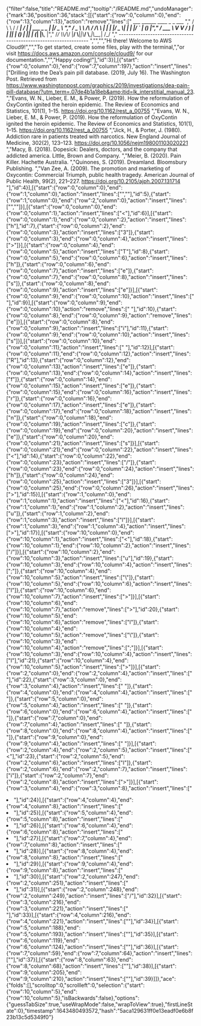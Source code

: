 {"filter":false,"title":"README.md","tooltip":"/README.md","undoManager":{"mark":36,"position":36,"stack":[[{"start":{"row":0,"column":0},"end":{"row":13,"column":13},"action":"remove","lines":["         ___        ______     ____ _                 _  ___  ","        / \\ \\      / / ___|   / ___| | ___  _   _  __| |/ _ \\ ","       / _ \\ \\ /\\ / /\\___ \\  | |   | |/ _ \\| | | |/ _` | (_) |","      / ___ \\ V  V /  ___) | | |___| | (_) | |_| | (_| |\\__, |","     /_/   \\_\\_/\\_/  |____/   \\____|_|\\___/ \\__,_|\\__,_|  /_/ "," ----------------------------------------------------------------- ","","","Hi there! Welcome to AWS Cloud9!","","To get started, create some files, play with the terminal,","or visit https://docs.aws.amazon.com/console/cloud9/ for our documentation.","","Happy coding!"],"id":3}],[{"start":{"row":0,"column":0},"end":{"row":7,"column":197},"action":"insert","lines":["Drilling into the Dea’s pain pill database. (2019, July 16). The Washington Post. Retrieved from https://www.washingtonpost.com/graphics/2019/investigations/dea-pain-pill-database/?utm_term=.07de4b1a18eb&amp;itid=lk_interstitial_manual_23. ","Evans, W. N., Lieber, E. M., &amp; Power, P. (2019). How the reformulation of OxyContin ignited the heroin epidemic. The Review of Economics and Statistics, 101(1), 1–15. https://doi.org/10.1162/rest_a_00755 ","Evans, W. N., Lieber, E. M., &amp; Power, P. (2019). How the reformulation of OxyContin ignited the heroin epidemic. The Review of Economics and Statistics, 101(1), 1–15. https://doi.org/10.1162/rest_a_00755 ","Jick, H., &amp; Porter, J. (1980). Addiction rare in patients treated with narcotics. New England Journal of Medicine, 302(2), 123–123. https://doi.org/10.1056/nejm198001103020221 ","Macy, B. (2018). Dopesick: Dealers, doctors, and the company that addicted america. Little, Brown and Company. ","Meier, B. (2020). Pain Killer. Hachette Australia. ","Quinones, S. (2019). Dreamland. Bloomsbury Publishing. ","Van Zee, A. (2009). The promotion and marketing of Oxycontin: Commercial Triumph, public health tragedy. American Journal of Public Health, 99(2), 221–227. https://doi.org/10.2105/ajph.2007.131714 "],"id":4}],[{"start":{"row":0,"column":0},"end":{"row":1,"column":0},"action":"insert","lines":["",""],"id":5},{"start":{"row":1,"column":0},"end":{"row":2,"column":0},"action":"insert","lines":["",""]}],[{"start":{"row":0,"column":0},"end":{"row":0,"column":1},"action":"insert","lines":["<"],"id":6}],[{"start":{"row":0,"column":1},"end":{"row":0,"column":2},"action":"insert","lines":["h"],"id":7},{"start":{"row":0,"column":2},"end":{"row":0,"column":3},"action":"insert","lines":["3"]},{"start":{"row":0,"column":3},"end":{"row":0,"column":4},"action":"insert","lines":[">"]}],[{"start":{"row":0,"column":4},"end":{"row":0,"column":5},"action":"insert","lines":["T"],"id":8},{"start":{"row":0,"column":5},"end":{"row":0,"column":6},"action":"insert","lines":["h"]},{"start":{"row":0,"column":6},"end":{"row":0,"column":7},"action":"insert","lines":["e"]},{"start":{"row":0,"column":7},"end":{"row":0,"column":8},"action":"insert","lines":["s"]},{"start":{"row":0,"column":8},"end":{"row":0,"column":9},"action":"insert","lines":["e"]}],[{"start":{"row":0,"column":9},"end":{"row":0,"column":10},"action":"insert","lines":[" "],"id":9}],[{"start":{"row":0,"column":9},"end":{"row":0,"column":10},"action":"remove","lines":[" "],"id":10},{"start":{"row":0,"column":8},"end":{"row":0,"column":9},"action":"remove","lines":["e"]}],[{"start":{"row":0,"column":8},"end":{"row":0,"column":9},"action":"insert","lines":["i"],"id":11},{"start":{"row":0,"column":9},"end":{"row":0,"column":10},"action":"insert","lines":["s"]}],[{"start":{"row":0,"column":10},"end":{"row":0,"column":11},"action":"insert","lines":[" "],"id":12}],[{"start":{"row":0,"column":11},"end":{"row":0,"column":12},"action":"insert","lines":["R"],"id":13},{"start":{"row":0,"column":12},"end":{"row":0,"column":13},"action":"insert","lines":["e"]},{"start":{"row":0,"column":13},"end":{"row":0,"column":14},"action":"insert","lines":["f"]},{"start":{"row":0,"column":14},"end":{"row":0,"column":15},"action":"insert","lines":["e"]},{"start":{"row":0,"column":15},"end":{"row":0,"column":16},"action":"insert","lines":["r"]},{"start":{"row":0,"column":16},"end":{"row":0,"column":17},"action":"insert","lines":["e"]},{"start":{"row":0,"column":17},"end":{"row":0,"column":18},"action":"insert","lines":["n"]},{"start":{"row":0,"column":18},"end":{"row":0,"column":19},"action":"insert","lines":["c"]},{"start":{"row":0,"column":19},"end":{"row":0,"column":20},"action":"insert","lines":["e"]},{"start":{"row":0,"column":20},"end":{"row":0,"column":21},"action":"insert","lines":["s"]}],[{"start":{"row":0,"column":21},"end":{"row":0,"column":22},"action":"insert","lines":["<"],"id":14},{"start":{"row":0,"column":22},"end":{"row":0,"column":23},"action":"insert","lines":["/"]},{"start":{"row":0,"column":23},"end":{"row":0,"column":24},"action":"insert","lines":["h"]},{"start":{"row":0,"column":24},"end":{"row":0,"column":25},"action":"insert","lines":["3"]}],[{"start":{"row":0,"column":25},"end":{"row":0,"column":26},"action":"insert","lines":[">"],"id":15}],[{"start":{"row":1,"column":0},"end":{"row":1,"column":1},"action":"insert","lines":["<"],"id":16},{"start":{"row":1,"column":1},"end":{"row":1,"column":2},"action":"insert","lines":["u"]},{"start":{"row":1,"column":2},"end":{"row":1,"column":3},"action":"insert","lines":["l"]}],[{"start":{"row":1,"column":3},"end":{"row":1,"column":4},"action":"insert","lines":[">"],"id":17}],[{"start":{"row":10,"column":0},"end":{"row":10,"column":1},"action":"insert","lines":["<"],"id":18},{"start":{"row":10,"column":1},"end":{"row":10,"column":2},"action":"insert","lines":["/"]}],[{"start":{"row":10,"column":2},"end":{"row":10,"column":3},"action":"insert","lines":["u"],"id":19},{"start":{"row":10,"column":3},"end":{"row":10,"column":4},"action":"insert","lines":[";"]},{"start":{"row":10,"column":4},"end":{"row":10,"column":5},"action":"insert","lines":["\\"]},{"start":{"row":10,"column":5},"end":{"row":10,"column":6},"action":"insert","lines":["l"]},{"start":{"row":10,"column":6},"end":{"row":10,"column":7},"action":"insert","lines":[">"]}],[{"start":{"row":10,"column":6},"end":{"row":10,"column":7},"action":"remove","lines":[">"],"id":20},{"start":{"row":10,"column":5},"end":{"row":10,"column":6},"action":"remove","lines":["l"]},{"start":{"row":10,"column":4},"end":{"row":10,"column":5},"action":"remove","lines":["\\"]},{"start":{"row":10,"column":3},"end":{"row":10,"column":4},"action":"remove","lines":[";"]}],[{"start":{"row":10,"column":3},"end":{"row":10,"column":4},"action":"insert","lines":["l"],"id":21},{"start":{"row":10,"column":4},"end":{"row":10,"column":5},"action":"insert","lines":[">"]}],[{"start":{"row":2,"column":0},"end":{"row":2,"column":4},"action":"insert","lines":["    "],"id":22},{"start":{"row":3,"column":0},"end":{"row":3,"column":4},"action":"insert","lines":["    "]},{"start":{"row":4,"column":0},"end":{"row":4,"column":4},"action":"insert","lines":["    "]},{"start":{"row":5,"column":0},"end":{"row":5,"column":4},"action":"insert","lines":["    "]},{"start":{"row":6,"column":0},"end":{"row":6,"column":4},"action":"insert","lines":["    "]},{"start":{"row":7,"column":0},"end":{"row":7,"column":4},"action":"insert","lines":["    "]},{"start":{"row":8,"column":0},"end":{"row":8,"column":4},"action":"insert","lines":["    "]},{"start":{"row":9,"column":0},"end":{"row":9,"column":4},"action":"insert","lines":["    "]}],[{"start":{"row":2,"column":4},"end":{"row":2,"column":5},"action":"insert","lines":["<"],"id":23},{"start":{"row":2,"column":5},"end":{"row":2,"column":6},"action":"insert","lines":["l"]},{"start":{"row":2,"column":6},"end":{"row":2,"column":7},"action":"insert","lines":["i"]},{"start":{"row":2,"column":7},"end":{"row":2,"column":8},"action":"insert","lines":[">"]}],[{"start":{"row":3,"column":4},"end":{"row":3,"column":8},"action":"insert","lines":["<li>"],"id":24}],[{"start":{"row":4,"column":4},"end":{"row":4,"column":8},"action":"insert","lines":["<li>"],"id":25}],[{"start":{"row":5,"column":4},"end":{"row":5,"column":8},"action":"insert","lines":["<li>"],"id":26}],[{"start":{"row":6,"column":4},"end":{"row":6,"column":8},"action":"insert","lines":["<li>"],"id":27}],[{"start":{"row":7,"column":4},"end":{"row":7,"column":8},"action":"insert","lines":["<li>"],"id":28}],[{"start":{"row":8,"column":4},"end":{"row":8,"column":8},"action":"insert","lines":["<li>"],"id":29}],[{"start":{"row":9,"column":4},"end":{"row":9,"column":8},"action":"insert","lines":["<li>"],"id":30}],[{"start":{"row":2,"column":247},"end":{"row":2,"column":251},"action":"insert","lines":["<li>"],"id":31}],[{"start":{"row":2,"column":248},"end":{"row":2,"column":249},"action":"insert","lines":["/"],"id":32}],[{"start":{"row":3,"column":216},"end":{"row":3,"column":221},"action":"insert","lines":["</li>"],"id":33}],[{"start":{"row":4,"column":216},"end":{"row":4,"column":221},"action":"insert","lines":["</li>"],"id":34}],[{"start":{"row":5,"column":188},"end":{"row":5,"column":193},"action":"insert","lines":["</li>"],"id":35}],[{"start":{"row":6,"column":119},"end":{"row":6,"column":124},"action":"insert","lines":["</li>"],"id":36}],[{"start":{"row":7,"column":59},"end":{"row":7,"column":64},"action":"insert","lines":["</li>"],"id":37}],[{"start":{"row":8,"column":63},"end":{"row":8,"column":68},"action":"insert","lines":["</li>"],"id":38}],[{"start":{"row":9,"column":205},"end":{"row":9,"column":210},"action":"insert","lines":["</li>"],"id":39}]]},"ace":{"folds":[],"scrolltop":0,"scrollleft":0,"selection":{"start":{"row":10,"column":5},"end":{"row":10,"column":5},"isBackwards":false},"options":{"guessTabSize":true,"useWrapMode":false,"wrapToView":true},"firstLineState":0},"timestamp":1643480493572,"hash":"5aca129631ff0e13eadf0e6b8f23b13c5d5349f0"}